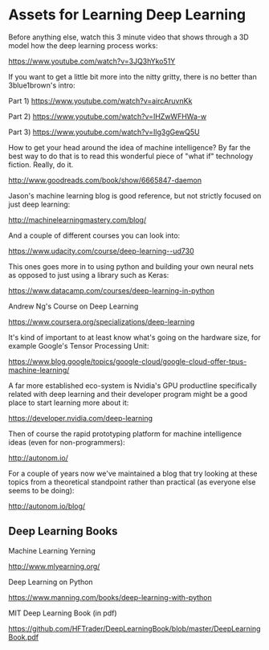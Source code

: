# Assets for Learning Deep Learning

Before anything else, watch this 3 minute video that shows through a 3D model how the deep learning process works:

https://www.youtube.com/watch?v=3JQ3hYko51Y

If you want to get a little bit more into the nitty gritty, there is no better than 3blue1brown's intro: 

Part 1) https://www.youtube.com/watch?v=aircAruvnKk

Part 2) https://www.youtube.com/watch?v=IHZwWFHWa-w

Part 3) https://www.youtube.com/watch?v=Ilg3gGewQ5U

How to get your head around the idea of machine intelligence? By far the best way to do that is to read this wonderful piece of "what if" technology fiction. Really, do it.

http://www.goodreads.com/book/show/6665847-daemon

Jason's machine learning blog is good reference, but not strictly focused on just deep learning:

http://machinelearningmastery.com/blog/

And a couple of different courses you can look into:

https://www.udacity.com/course/deep-learning--ud730

This ones goes more in to using python and building your own neural nets as opposed to just using a library such as Keras:

https://www.datacamp.com/courses/deep-learning-in-python

Andrew Ng's Course on Deep Learning

https://www.coursera.org/specializations/deep-learning

It's kind of important to at least know what's going on the hardware size, for example Google's Tensor Processing Unit:

https://www.blog.google/topics/google-cloud/google-cloud-offer-tpus-machine-learning/

A far more established eco-system is Nvidia's GPU productline specifically related with deep learning and their developer program might be a good place to start learning more about it:

https://developer.nvidia.com/deep-learning

Then of course the rapid prototyping platform for machine intelligence ideas (even for non-programmers):

http://autonom.io/

For a couple of years now we've maintained a blog that try looking at these topics from a theoretical standpoint rather than practical (as everyone else seems to be doing):

http://autonom.io/blog/

## Deep Learning Books

Machine Learning Yerning

http://www.mlyearning.org/

Deep Learning on Python 

https://www.manning.com/books/deep-learning-with-python

MIT Deep Learning Book (in pdf)

https://github.com/HFTrader/DeepLearningBook/blob/master/DeepLearningBook.pdf
